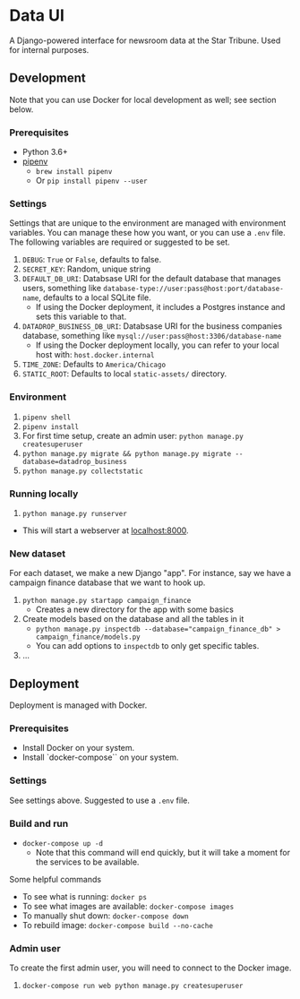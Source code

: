 # Data UI

A Django-powered interface for newsroom data at the Star Tribune. Used for internal purposes.

## Development

Note that you can use Docker for local development as well; see section below.

### Prerequisites

* Python 3.6+
* [pipenv](https://docs.pipenv.org/)
  * `brew install pipenv`
  * Or `pip install pipenv --user`

### Settings

Settings that are unique to the environment are managed with environment variables. You can manage these how you want, or you can use a `.env` file. The following variables are required or suggested to be set.

1.  `DEBUG`: `True` or `False`, defaults to false.
1.  `SECRET_KEY`: Random, unique string
1.  `DEFAULT_DB_URI`: Databsase URI for the default database that manages users, something like `database-type://user:pass@host:port/database-name`, defaults to a local SQLite file.
    * If using the Docker deployment, it includes a Postgres instance and sets this variable to that.
1.  `DATADROP_BUSINESS_DB_URI`: Databsase URI for the business companies database, something like `mysql://user:pass@host:3306/database-name`
    * If using the Docker deployment locally, you can refer to your local host with: `host.docker.internal`
1.  `TIME_ZONE`: Defaults to `America/Chicago`
1.  `STATIC_ROOT`: Defaults to local `static-assets/` directory.

### Environment

1.  `pipenv shell`
1.  `pipenv install`
1.  For first time setup, create an admin user: `python manage.py createsuperuser`
1.  `python manage.py migrate && python manage.py migrate --database=datadrop_business`
1.  `python manage.py collectstatic`

### Running locally

1.  `python manage.py runserver`

* This will start a webserver at [localhost:8000](http://127.0.0.1:8000/).

### New dataset

For each dataset, we make a new Django "app". For instance, say we have a campaign finance database that we want to hook up.

1.  `python manage.py startapp campaign_finance`
    * Creates a new directory for the app with some basics
1.  Create models based on the database and all the tables in it
    * `python manage.py inspectdb --database="campaign_finance_db" > campaign_finance/models.py`
    * You can add options to `inspectdb` to only get specific tables.
1.  ...

## Deployment

Deployment is managed with Docker.

### Prerequisites

* Install Docker on your system.
* Install `docker-compose`` on your system.

### Settings

See settings above. Suggested to use a `.env` file.

### Build and run

* `docker-compose up -d`
  * Note that this command will end quickly, but it will take a moment for the services to be available.

Some helpful commands

* To see what is running: `docker ps`
* To see what images are available: `docker-compose images`
* To manually shut down: `docker-compose down`
* To rebuild image: `docker-compose build --no-cache`

### Admin user

To create the first admin user, you will need to connect to the Docker image.

1.  `docker-compose run web python manage.py createsuperuser`
